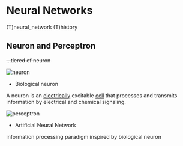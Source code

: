 # Neural Networks

(T)neural_network (T)history



## Neuron and Perceptron

~~...tiered of neuron~~

![neuron](https://upload.wikimedia.org/wikipedia/commons/thumb/b/bc/Neuron_Hand-tuned.svg/400px-Neuron_Hand-tuned.svg.png)

- Biological neuron

A neuron is an <u>electrically</u> excitable <u>cell</u> that processes and transmits information by electrical and chemical signaling. 

![perceptron](https://upload.wikimedia.org/wikipedia/commons/thumb/3/31/Perceptron.svg/750px-Perceptron.svg.png)

- Artificial Neural Network

information processing paradigm inspired by biological neuron